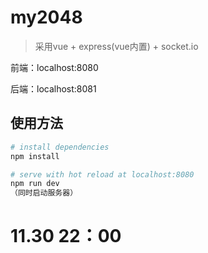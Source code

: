 # my2048

> 采用vue + express(vue内置) + socket.io

前端：localhost:8080

后端：localhost:8081


## 使用方法

``` bash
# install dependencies
npm install

# serve with hot reload at localhost:8080
npm run dev
（同时启动服务器）

```

# 11.30 22：00
